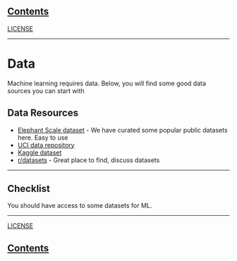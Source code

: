 <link rel='stylesheet' href='assets/css/main.css'/>

## [Contents](contents.md)

[LICENSE](LICENSE.md)

---
# Data
Machine learning requires data.  Below, you will find some good data sources you can start with

## Data Resources

- [Elephant Scale dataset](https://s3.amazonaws.com/elephantscale-public/data/data.zip) - We have curated some popular public datasets here.  Easy to use
- [UCI data repository](https://archive.ics.uci.edu/ml/index.php)
- [Kaggle dataset](https://www.kaggle.com/datasets)
- [r/datasets](https://www.reddit.com/r/datasets/) - Great place to find, discuss datasets

---

## Checklist
You should have access to some datasets for ML.

---

[LICENSE](LICENSE.md)

## [Contents](contents.md)
